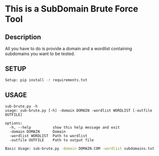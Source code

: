 # This is a SubDomain Brute Force Tool
## Description
All you have to do is provide a domain and a wordlist containing subdomains you want to be tested.
## SETUP
```bash
Setup: pip install -r requirements.txt
```
## USAGE
```
sub-brute.py -h
usage: sub-brute.py [-h] -domain DOMAIN -wordlist WORDLIST [-outfile OUTFILE]

options:
  -h, --help          show this help message and exit
  -domain DOMAIN      Domain
  -wordlist WORDLIST  Path to wordlist
  -outfile OUTFILE    Path to output file
```
```bash
Basic Usage: sub-brute.py -domain DOMAIN.COM -wordlist subdomains.txt
```
